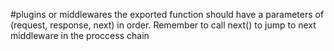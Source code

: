#plugins or middlewares
the exported function should have a parameters of (request, response, next) in order.
Remember to call next() to jump to next middleware in the proccess chain 
